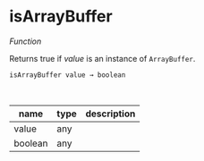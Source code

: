 # isArrayBuffer

_Function_

Returns true if _value_ is an instance of `ArrayBuffer`.

<pre><code>isArrayBuffer value &rarr; boolean</code></pre>
<br>

| name | type | description |
|------|------|-------------|
|value|any||
|boolean|any||


